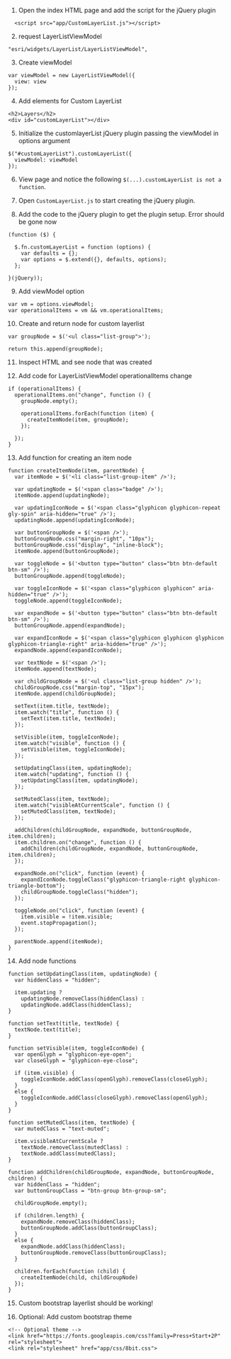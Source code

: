 
1. Open the index HTML page and add the script for the jQuery plugin

```
  <script src="app/CustomLayerList.js"></script>
```

2. request LayerListViewModel

```
"esri/widgets/LayerList/LayerListViewModel",
```

3. Create viewModel

```
var viewModel = new LayerListViewModel({
  view: view
});
```

4. Add elements for Custom LayerList

```
<h2>Layers</h2>
<div id="customLayerList"></div>
```

5. Initialize the customlayerList jQuery plugin passing the viewModel in options argument

```
$("#customLayerList").customLayerList({
  viewModel: viewModel
});
```

6. View page and notice the following `$(...).customLayerList is not a function`.

7. Open `CustomLayerList.js` to start creating the jQuery plugin.

8. Add the code to the jQuery plugin to get the plugin setup. Error should be gone now

```
(function ($) {

  $.fn.customLayerList = function (options) {
    var defaults = {};
    var options = $.extend({}, defaults, options);
  };

}(jQuery));
```

9. Add viewModel option

```
var vm = options.viewModel;
var operationalItems = vm && vm.operationalItems;
```

10. Create and return node for custom layerlist

```
var groupNode = $('<ul class="list-group">');

return this.append(groupNode);
```

11. Inspect HTML and see node that was created

12. Add code for LayerListViewModel operationalItems change

```
if (operationalItems) {
  operationalItems.on("change", function () {
    groupNode.empty();

    operationalItems.forEach(function (item) {
      createItemNode(item, groupNode);
    });

  });
}
```

13. Add function for creating an item node

```
function createItemNode(item, parentNode) {
  var itemNode = $('<li class="list-group-item" />');

  var updatingNode = $('<span class="badge" />');
  itemNode.append(updatingNode);

  var updatingIconNode = $('<span class="glyphicon glyphicon-repeat gly-spin" aria-hidden="true" />');
  updatingNode.append(updatingIconNode);

  var buttonGroupNode = $('<span />');
  buttonGroupNode.css("margin-right", "10px");
  buttonGroupNode.css("display", "inline-block");
  itemNode.append(buttonGroupNode);

  var toggleNode = $('<button type="button" class="btn btn-default btn-sm" />');
  buttonGroupNode.append(toggleNode);

  var toggleIconNode = $('<span class="glyphicon glyphicon" aria-hidden="true" />');
  toggleNode.append(toggleIconNode);

  var expandNode = $('<button type="button" class="btn btn-default btn-sm" />');
  buttonGroupNode.append(expandNode);

  var expandIconNode = $('<span class="glyphicon glyphicon glyphicon glyphicon-triangle-right" aria-hidden="true" />');
  expandNode.append(expandIconNode);

  var textNode = $('<span />');
  itemNode.append(textNode);

  var childGroupNode = $('<ul class="list-group hidden" />');
  childGroupNode.css("margin-top", "15px");
  itemNode.append(childGroupNode);

  setText(item.title, textNode);
  item.watch("title", function () {
    setText(item.title, textNode);
  });

  setVisible(item, toggleIconNode);
  item.watch("visible", function () {
    setVisible(item, toggleIconNode);
  });

  setUpdatingClass(item, updatingNode);
  item.watch("updating", function () {
    setUpdatingClass(item, updatingNode);
  });

  setMutedClass(item, textNode);
  item.watch("visibleAtCurrentScale", function () {
    setMutedClass(item, textNode);
  });

  addChildren(childGroupNode, expandNode, buttonGroupNode, item.children);
  item.children.on("change", function () {
    addChildren(childGroupNode, expandNode, buttonGroupNode, item.children);
  });

  expandNode.on("click", function (event) {
    expandIconNode.toggleClass("glyphicon-triangle-right glyphicon-triangle-bottom");
    childGroupNode.toggleClass("hidden");
  });

  toggleNode.on("click", function (event) {
    item.visible = !item.visible;
    event.stopPropagation();
  });

  parentNode.append(itemNode);
}
```

14. Add node functions

```
function setUpdatingClass(item, updatingNode) {
  var hiddenClass = "hidden";

  item.updating ?
    updatingNode.removeClass(hiddenClass) :
    updatingNode.addClass(hiddenClass);
}

function setText(title, textNode) {
  textNode.text(title);
}

function setVisible(item, toggleIconNode) {
  var openGlyph = "glyphicon-eye-open";
  var closeGlyph = "glyphicon-eye-close";

  if (item.visible) {
    toggleIconNode.addClass(openGlyph).removeClass(closeGlyph);
  }
  else {
    toggleIconNode.addClass(closeGlyph).removeClass(openGlyph);
  }
}

function setMutedClass(item, textNode) {
  var mutedClass = "text-muted";

  item.visibleAtCurrentScale ?
    textNode.removeClass(mutedClass) :
    textNode.addClass(mutedClass);
}

function addChildren(childGroupNode, expandNode, buttonGroupNode, children) {
  var hiddenClass = "hidden";
  var buttonGroupClass = "btn-group btn-group-sm";

  childGroupNode.empty();

  if (children.length) {
    expandNode.removeClass(hiddenClass);
    buttonGroupNode.addClass(buttonGroupClass);
  }
  else {
    expandNode.addClass(hiddenClass);
    buttonGroupNode.removeClass(buttonGroupClass);
  }

  children.forEach(function (child) {
    createItemNode(child, childGroupNode)
  });
}
```

15. Custom bootstrap layerlist should be working!

16. Optional: Add custom bootstrap theme

```
<!-- Optional theme -->
<link href="https://fonts.googleapis.com/css?family=Press+Start+2P" rel="stylesheet">
<link rel="stylesheet" href="app/css/8bit.css">
```
